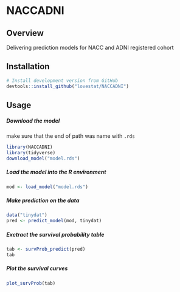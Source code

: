 # NACCADNI

## Overview

Delivering prediction models for NACC and ADNI registered cohort

## Installation

``` r
# Install development version from GitHub
devtools::install_github("lovestat/NACCADNI")
```

</div>

## Usage

##### Download the model

make sure that the end of path was name with `.rds`

``` r
library(NACCADNI)
library(tidyverse)
download_model("model.rds")
```

##### Load the model into the R environment

``` r
mod <- load_model("model.rds")
```

##### Make prediction on the data

``` r
data("tinydat")
pred <- predict_model(mod, tinydat)
```


##### Exctract the survival probability table  

``` r
tab <- survProb_predict(pred)
tab
```

##### Plot the survival curves 

``` r
plot_survProb(tab)
```
